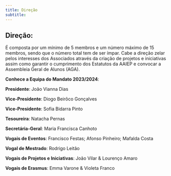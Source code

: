 ```yaml
---
title: Direção
subtitle: 
---
```


## Direção: 

É composta por um mínimo de 5 membros e um número máximo de 15 membros, sendo que o número total tem de ser ímpar. Cabe a direção zelar pelos interesses dos Associados através da criação de projetos e iniciativas assim como garantir o cumprimento dos Estatutos da AAIEP e convocar a Assembleia Geral de Alunos (AGA). 

**Conhece a Equipa do Mandato 2023/2024**: 

**Presidente**: João Vianna Dias

**Vice-Presidente**: Diogo Beirôco Gonçalves

**Vice-Presidente**: Sofia Bidarra Pinto

**Tesoureira**: Natacha Pernas

**Secretária-Geral**: Maria Francisca Canhoto

**Vogais de Eventos**: Francisco Festas; Afonso Pinheiro; Mafalda Costa

**Vogal de Mestrado**: Rodrigo Leitão

**Vogais de Projetos e Iniciativas**: João Vilar & Lourenço Amaro

**Vogais de Erasmus**: Emma Varone & Violeta Franco 
